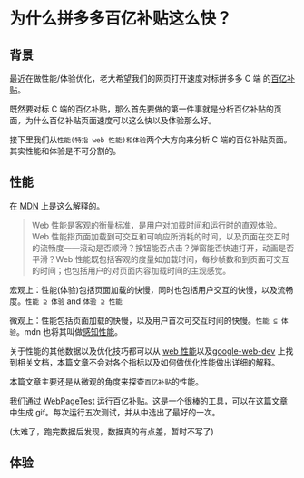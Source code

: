 # 为什么拼多多百亿补贴这么快？

## 背景

最近在做性能/体验优化，老大希望我们的网页打开速度对标拼多多 C 端 的[百亿补贴](https://mobile.yangkeduo.com/brand_activity_subsidy.html?_pdd_fs=1&_pdd_tc=ffffff&_pdd_sbs=1&access_from=home&refer_page_el_sn=1110237&refer_page_name=index&refer_page_id=10002_1645756588351_87u6ynbyh4&refer_page_sn=10002)。

既然要对标 C 端的百亿补贴，那么首先要做的第一件事就是分析百亿补贴的页面，为什么百亿补贴页面速度可以这么快以及体验那么好。

接下里我们从`性能(特指 web 性能)和体验`两个大方向来分析 C 端的百亿补贴页面。其实性能和体验是不可分割的。

## 性能

在 [MDN](https://developer.mozilla.org/zh-CN/docs/Web/Performance) 上是这么解释的。

> Web 性能是客观的衡量标准，是用户对加载时间和运行时的直观体验。Web 性能指页面加载到可交互和可响应所消耗的时间，以及页面在交互时的流畅度——滚动是否顺滑？按钮能否点击？弹窗能否快速打开，动画是否平滑？Web 性能既包括客观的度量如加载时间，每秒帧数和到页面可交互的时间；也包括用户的对页面内容加载时间的主观感觉。

宏观上：性能(体验)包括页面加载的快慢，同时也包括用户交互的快慢，以及流畅度。`性能 ⊇ 体验` and `体验 ⊇ 性能`

微观上：性能包括页面加载的快慢，以及用户首次可交互时间的快慢。`性能 ⊆ 体验`。mdn 也将其叫做[感知性能](https://developer.mozilla.org/zh-CN/docs/Learn/Performance/perceived_performance)。

关于性能的其他数据以及优化技巧都可以从 [web 性能](https://developer.mozilla.org/zh-CN/docs/Web/Performance)以及[google-web-dev](https://developers.google.com/web/fundamentals/) 上找到相关文档，本篇文章不会对各个指标以及如何做优化性能做出详细的解释。

本篇文章主要还是从微观的角度来探查`百亿补贴`的性能。

我们通过 [WebPageTest](https://webpagetest.org/) 运行百亿补贴。这是一个很棒的工具，可以在这篇文章中生成 gif。每次运行五次测试，并从中选出了最好的一次。

(太难了，跑完数据后发现，数据真的有点差，暂时不写了)

## 体验
